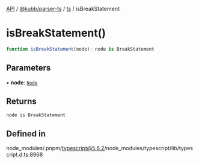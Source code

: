 [API](../../../../../packages.md) / [@kubb/parser-ts](../../../index.md) / [ts](../index.md) / isBreakStatement

# isBreakStatement()

```ts
function isBreakStatement(node): node is BreakStatement
```

## Parameters

• **node**: [`Node`](../interfaces/Node.md)

## Returns

`node is BreakStatement`

## Defined in

node\_modules/.pnpm/typescript@5.6.2/node\_modules/typescript/lib/typescript.d.ts:8968
